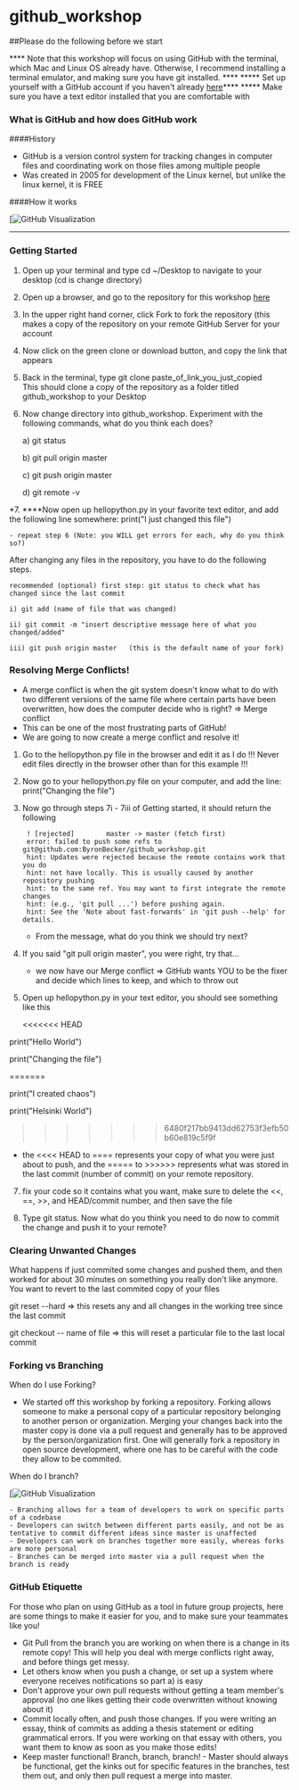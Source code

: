 # github_workshop

##Please do the following before we start

**** Note that this workshop will focus on using GitHub with the terminal, which Mac and Linux OS already have. Otherwise, I recommend installing a terminal emulator, and making sure you have git installed. ****
***** Set up yourself with a GitHub account if you haven't already [here](https://github.com/)****
***** Make sure you have a text editor installed that you are comfortable with

### What is GitHub and how does GitHub work

####History
* GitHub is a version control system for tracking changes in computer files and coordinating work on those files among multiple people
* Was created in 2005 for development of the Linux kernel, but unlike the linux kernel, it is FREE

####How it works

[![GitHub Visualization](https://camo.githubusercontent.com/d4de2fdb747fec0d3dc67b1640f37c12f3786f5b/687474703a2f2f6a6c6f72642e75732f6769742d69742f6173736574732f696d67732f72656d6f7465732e706e67)
*****

### Getting Started

1. Open up your terminal and type cd ~/Desktop to navigate to your desktop (cd is change directory)
2. Open up a browser, and go to the repository for this workshop [here](https://github.com/ByronBecker/github_workshop)
3. In the upper right hand corner, click Fork to fork the repository (this makes a copy of the repository on your remote GitHub Server for your account
4. Now click on the green clone or download button, and copy the link that appears  
5. Back in the terminal, type git clone paste_of_link_you_just_copied          
This should clone a copy of the repository as a folder titled github_workshop to your Desktop
6. Now change directory into github_workshop. Experiment with the following commands, what do you think each does?

    a) git status  

    b) git pull origin master  

    c) git push origin master  

    d) git remote -v  

*7. ****Now open up hellopython.py in your favorite text editor, and add the following line somewhere:    print("I just changed this file")

    - repeat step 6 (Note: you WILL get errors for each, why do you think so?)

After changing any files in the repository, you have to do the following steps.

    recommended (optional) first step: git status to check what has changed since the last commit  

    i) git add (name of file that was changed) 

    ii) git commit -m "insert descriptive message here of what you changed/added"  

    iii) git push origin master   (this is the default name of your fork) 
    

### Resolving Merge Conflicts!

* A merge conflict is when the git system doesn't know what to do with two different versions of the same file where certain parts have been overwritten, how does the computer decide who is right? => Merge conflict
* This can be one of the most frustrating parts of GitHub!
* We are going to now create a merge conflict and resolve it!

1. Go to the hellopython.py file in the browser and edit it as I do  !!! Never edit files directly in the browser other than for this example !!!
2. Now go to your hellopython.py file on your computer, and add the line: print("Changing the file") 
3. Now go through steps 7i - 7iii of Getting started, it should return the following  

        ! [rejected]        master -> master (fetch first) 
        error: failed to push some refs to git@github.com:ByronBecker/github_workshop.git 
        hint: Updates were rejected because the remote contains work that you do 
        hint: not have locally. This is usually caused by another repository pushing 
        hint: to the same ref. You may want to first integrate the remote changes 
        hint: (e.g., 'git pull ...') before pushing again. 
        hint: See the 'Note about fast-forwards' in 'git push --help' for details. 

    - From the message, what do you think we should try next?

5. If you said "git pull origin master", you were right, try that...

    - we now have our Merge conflict => GitHub wants YOU to be the fixer and decide which lines to keep, and which to throw out

6. Open up hellopython.py in your text editor, you should see something like this

    <<<<<<< HEAD

  print("Hello World") 

  print("Changing the file") 

  ======= 

  print("I created chaos") 

  print("Helsinki World") 

  >>>>>>> 6480f217bb9413dd62753f3efb50b60e819c5f9f 

  - the <<<< HEAD to ==== represents your copy of what you were just about to push, and the ===== to >>>>>> represents what was stored in the last commit (number of commit) on your remote repository.  

7. fix your code so it contains what you want, make sure to delete the <<, ==, >>, and HEAD/commit number, and then save the file

8. Type git status. Now what do you think you need to do now to commit the change and push it to your remote?


### Clearing Unwanted Changes

What happens if just commited some changes and pushed them, and then worked for about 30 minutes on something you really don't like anymore. You want to revert to the last commited copy of your files

git reset --hard   => this resets any and all changes in the working tree since the last commit

git checkout -- name of file => this will reset a particular file to the last local commit 


### Forking vs Branching

When do I use Forking?

* We started off this workshop by forking a repository. Forking allows someone to make a personal copy of a particular repository belonging to another person or organization. Merging your changes back into the master copy is done via a pull request and generally has to be approved by the person/organization first. One will generally fork a repository in open source development, where one has to be careful with the code they allow to be commited. 

When do I branch?
    
[![GitHub Visualization](http://www.bloggingpro.com/wp-content/uploads/lussumo-github-network-graph.jpg)

    - Branching allows for a team of developers to work on specific parts of a codebase
    - Developers can switch between different parts easily, and not be as tentative to commit different ideas since master is unaffected
    - Developers can work on branches together more easily, whereas forks are more personal
    - Branches can be merged into master via a pull request when the branch is ready


### GitHub Etiquette

For those who plan on using GitHub as a tool in future group projects, here are some things to make it easier for you, and to make sure your teammates like you!


* Git Pull from the branch you are working on when there is a change in its remote copy! This will help you deal with merge conflicts right away, and before things get messy.
* Let others know when you push a change, or set up a system where everyone receives notifications so part a) is easy
* Don't approve your own pull requests without getting a team member's approval (no one likes getting their code overwritten without knowing about it)
* Commit locally often, and push those changes. If you were writing an essay, think of commits as adding a thesis statement or editing grammatical errors. If you were working on that essay with others, you want them to know as soon as you make those edits!
* Keep master functional! Branch, branch, branch! - Master should always be functional, get the kinks out for specific features in the branches, test them out, and only then pull request a merge into master.





